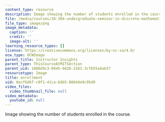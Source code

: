 ```yaml
---
content_type: resource
description: Image showing the number of students enrolled in the course.
file: /media/courses/18-304-undergraduate-seminar-in-discrete-mathematics-spring-2015/0ecf6d6fc0f141ca6db58864de9c95d9_45.png
file_type: image/png
image_metadata:
  caption: ''
  credit: ''
  image-alt: ''
learning_resource_types: []
license: https://creativecommons.org/licenses/by-nc-sa/4.0/
ocw_type: OCWImage
parent_title: Instructor Insights
parent_type: ThisCourseAtMITSection
parent_uid: 1086d9c3-0945-9428-2161-3cf655a4ab37
resourcetype: Image
title: enrollment
uid: 0ecf6d6f-c0f1-41ca-6db5-8864de9c95d9
video_files:
  video_thumbnail_file: null
video_metadata:
  youtube_id: null
---
```

Image showing the number of students enrolled in the course.